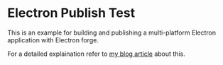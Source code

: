 # Electron Publish Test
This is an example for building and publishing a multi-platform Electron application with Electron forge.

For a detailed explaination refer to [my blog article](https://dev.to/erikhofer/build-and-publish-a-multi-platform-electron-app-on-github-3lnd) about this.
